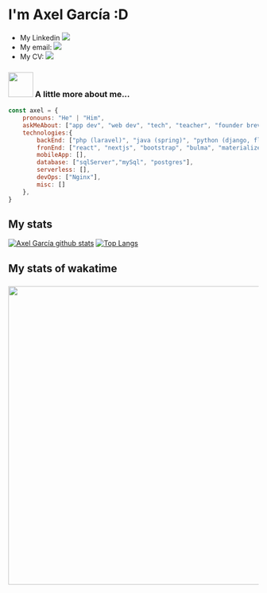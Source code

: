 # I'm Axel García :D

- My Linkedin [![](https://img.shields.io/badge/LinkedIn-agarciadarce-blue)](https://www.linkedin.com/in/agarciadarce)
- My email: [![](https://img.shields.io/badge/Mail-pacisauctor%40protonmail.com-red)](mailto:pacisauctor@protonmail.com)
- My CV: [![](https://img.shields.io/badge/Web-MySiteWeb-green)](https://agarciadarce.codes)


### <img src="https://media.giphy.com/media/VgCDAzcKvsR6OM0uWg/giphy.gif" width="50"> A little more about me...  

```javascript
const axel = {
    pronouns: "He" | "Him",
    askMeAbout: ["app dev", "web dev", "tech", "teacher", "founder brevetech"],
    technologies:{
        backEnd: ["php (laravel)", "java (spring)", "python (django, flask)"],
        fronEnd: ["react", "nextjs", "bootstrap", "bulma", "materialize"],
        mobileApp: [],
        database: ["sqlServer","mySql", "postgres"],
        serverless: [],
        devOps: ["Nginx"],
        misc: []
    },
}
```
## My stats
[![Axel García github stats](https://github-readme-stats.vercel.app/api?username=pacisauctor&show_icons=true&theme=dark&count_private=true)](https://github.com/anuraghazra/github-readme-stats)
[![Top Langs](https://github-readme-stats.vercel.app/api/top-langs/?username=pacisauctor&layout=compact&theme=dark&count_private=true)](https://github.com/anuraghazra/github-readme-stats)

## My stats of wakatime
### <img src="https://wakatime.com/share/@agarciadarce/4721b6f6-945d-426f-be78-5e3977169635.svg" width="600">
